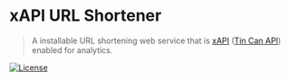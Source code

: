 # xAPI URL Shortener
> A installable URL shortening web service that is [xAPI](https://github.com/adlnet/xAPI-Spec/blob/master/xAPI.md) ([Tin Can API](http://tincanapi.com/)) enabled for analytics.

[![License](https://img.shields.io/badge/License-GPLv3-brightgreen.svg)](http://opensource.org/licenses/GPL-3.0)
